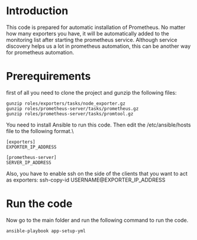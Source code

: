 # Introduction

This code is prepared for automatic installation of Prometheus. No matter how many exporters you have, it will be automatically added to the monitoring list after starting the prometheus service. Although service discovery helps us a lot in prometheus automation, this can be another way for prometheus automation.

# Prerequirements
first of all you need to clone the project and  gunzip the following files:
```
gunzip roles/exporters/tasks/node_exporter.gz
gunzip roles/prometheus-server/tasks/prometheus.gz
gunzip roles/prometheus-server/tasks/promtool.gz
```
You need to install Ansible to run this code. Then edit the /etc/ansible/hosts file to the following format.\
```
[exporters]
EXPORTER_IP_ADDRESS

[prometheus-server]
SERVER_IP_ADDRESS 
```

Also, you have to enable ssh on the side of the clients that you want to act as exporters:
ssh-copy-id USERNAME@EXPORTER_IP_ADDRESS
# Run the code
Now go to the main folder and run the following command to run the code.
```
ansible-playbook app-setup-yml
```
